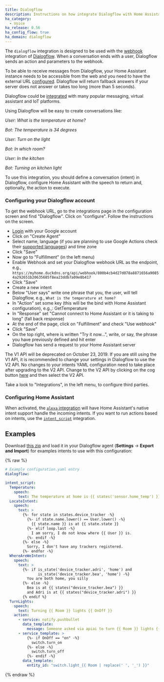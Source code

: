 ```yaml
---
title: Dialogflow
description: Instructions on how integrate Dialogflow with Home Assistant.
ha_category:
  - Voice
ha_release: 0.56
ha_config_flow: true
ha_domain: dialogflow
---
```


The `dialogflow` integration is designed to be used with the [webhook](https://dialogflow.com/docs/fulfillment#webhook) integration of [Dialogflow](https://dialogflow.com/). When a conversation ends with a user, Dialogflow sends an action and parameters to the webhook.

To be able to receive messages from Dialogflow, your Home Assistant instance needs to be accessible from the web and you need to have the external URL [configured](/docs/configuration/basic). Dialogflow will return fallback answers if your server does not answer or takes too long (more than 5 seconds).

Dialogflow could be [integrated](https://dialogflow.com/docs/integrations/) with many popular messaging, virtual assistant and IoT platforms.

Using Dialogflow will be easy to create conversations like:

_User: What is the temperature at home?_

_Bot: The temperature is 34 degrees_

_User: Turn on the light_

_Bot: In which room?_

_User: In the kitchen_

_Bot: Turning on kitchen light_

To use this integration, you should define a conversation (intent) in Dialogflow, configure Home Assistant with the speech to return and, optionally, the action to execute.

### Configuring your Dialogflow account

To get the webhook URL, go to the integrations page in the configuration screen and find "Dialogflow". Click on "configure". Follow the instructions on the screen.

- [Login](https://console.dialogflow.com/) with your Google account
- Click on "Create Agent"
- Select name, language (if you are planning to use Google Actions check their [supported languages](https://support.google.com/assistant/answer/7108196?hl=en)) and time zone
- Click "Save"
- Now go to "Fulfillment" (in the left menu)
- Enable Webhook and set your Dialogflow webhook URL as the endpoint, e.g., `https://myhome.duckdns.org/api/webhook/800b4cb4d27d078a8871656a90854a292651b20635685f8ea23ddb7a09e8b417`
- Click "Save"
- Create a new intent
- Below "User says" write one phrase that you, the user, will tell Dialogflow, e.g., `What is the temperature at home?`
- In "Action" set some key (this will be the bind with Home Assistant configuration), e.g.,: GetTemperature
- In "Response" set "Cannot connect to Home Assistant or it is taking to long" (fall back response)
- At the end of the page, click on "Fulfillment" and check "Use webhook"
- Click "Save"
- On the top right, where is written "Try it now...", write, or say, the phrase you have previously defined and hit enter
- Dialogflow has send a request to your Home Assistant server

<div class='note warning'>

  The V1 API will be deprecated on October 23, 2019. If you are still using the V1 API, it is recommended to change your settings in Dialogflow to use the V2 API. No changes to your intents YAML configuration need to take place after upgrading to the V2 API. Change to the V2 API by clicking on the cog button [here](https://console.dialogflow.com/) and then select the V2 API.

</div>

Take a look to "Integrations", in the left menu, to configure third parties.

### Configuring Home Assistant

When activated, the [`alexa` integration](/integrations/alexa/) will have Home Assistant's native intent support handle the incoming intents. If you want to run actions based on intents, use the [`intent_script`](/integrations/intent_script) integration.

## Examples

Download [this zip](https://github.com/home-assistant/home-assistant.io/blob/next/source/assets/HomeAssistant_APIAI.zip) and load it in your Dialogflow agent (**Settings** -> **Export and Import**) for examples intents to use with this configuration:

{% raw %}
```yaml
# Example configuration.yaml entry
dialogflow:

intent_script:
  Temperature:
    speech:
      text: The temperature at home is {{ states('sensor.home_temp') }} degrees
  LocateIntent:
    speech:
      text: >
        {%- for state in states.device_tracker -%}
          {%- if state.name.lower() == User.lower() -%}
            {{ state.name }} is at {{ state.state }}
          {%- elif loop.last -%}
            I am sorry, I do not know where {{ User }} is.
          {%- endif -%}
        {%- else -%}
          Sorry, I don't have any trackers registered.
        {%- endfor -%}
  WhereAreWeIntent:
    speech:
      text: >
        {%- if is_state('device_tracker.adri', 'home') and
               is_state('device_tracker.bea', 'home') -%}
          You are both home, you silly
        {%- else -%}
          Bea is at {{ states("device_tracker.bea") }}
          and Adri is at {{ states("device_tracker.adri") }}
        {% endif %}
  TurnLights:
    speech:
      text: Turning {{ Room }} lights {{ OnOff }}
    action:
      - service: notify.pushbullet
        data_template:
          message: Someone asked via apiai to turn {{ Room }} lights {{ OnOff }}
      - service_template: >
          {%- if OnOff == "on" -%}
            switch.turn_on
          {%- else -%}
            switch.turn_off
          {%- endif -%}
        data_template:
          entity_id: "switch.light_{{ Room | replace(' ', '_') }}"
```
{% endraw %}
